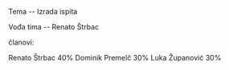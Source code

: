 Tema -- Izrada ispita

Vođa tima --  Renato Štrbac

članovi:

Renato Štrbac 40%
Dominik Premelč 30%
Luka Županović 30%
